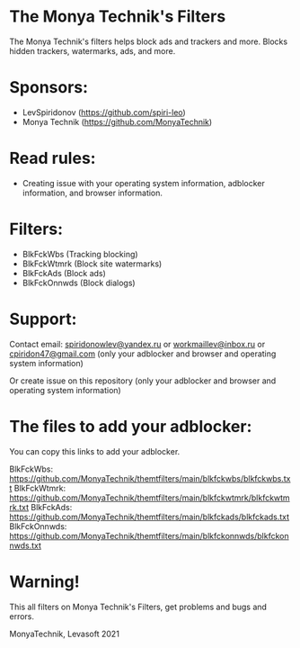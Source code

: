 # The Monya Technik's Filters
The Monya Technik's filters helps block ads and trackers and more. Blocks hidden trackers, watermarks, ads, and more.
# Sponsors:
+ LevSpiridonov (https://github.com/spiri-leo)
+ Monya Technik (https://github.com/MonyaTechnik)
# Read rules:
+ Creating issue with your operating system information, adblocker information, and browser information.
# Filters:
+ BlkFckWbs (Tracking blocking)
+ BlkFckWtmrk (Block site watermarks)
+ BlkFckAds (Block ads)
+ BlkFckOnnwds (Block dialogs)
# Support:
Contact email: spiridonowlev@yandex.ru or workmaillev@inbox.ru or cpiridon47@gmail.com (only your adblocker and browser and operating system information)

Or create issue on this repository (only your adblocker and browser and operating system information)
# The files to add your adblocker:
You can copy this links to add your adblocker.

BlkFckWbs:      https://github.com/MonyaTechnik/themtfilters/main/blkfckwbs/blkfckwbs.txt
BlkFckWtmrk:    https://github.com/MonyaTechnik/themtfilters/main/blkfckwtmrk/blkfckwtmrk.txt
BlkFckAds:      https://github.com/MonyaTechnik/themtfilters/main/blkfckads/blkfckads.txt
BlkFckOnnwds:   https://github.com/MonyaTechnik/themtfilters/main/blkfckonnwds/blkfckonnwds.txt
# Warning!
This all filters on Monya Technik's Filters, get problems and bugs and errors.

MonyaTechnik, Levasoft 2021
